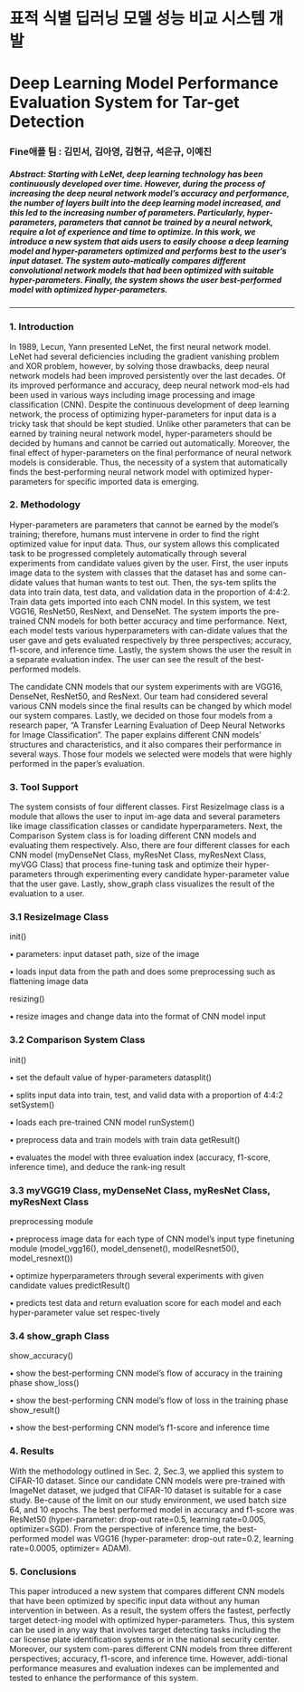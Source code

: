 # 표적 식별 딥러닝 모델 성능 비교 시스템 개발
# Deep Learning Model Performance Evaluation System for Tar-get Detection

### Fine애플 팀 : 김민서, 김아영, 김현규, 석은규, 이예진 


##### Abstract: Starting with LeNet, deep learning technology has been continuously developed over time. However, during the process of increasing the deep neural network model’s accuracy and performance, the number of layers built into the deep learning model increased, and this led to the increasing number of parameters. Particularly, hyper-parameters, parameters that cannot be trained by a neural network, require a lot of experience and time to optimize. In this work, we introduce a new system that aids users to easily choose a deep learning model and hyper-parameters optimized and performs best to the user’s input dataset. The system auto-matically compares different convolutional network models that had been optimized with suitable hyper-parameters. Finally, the system shows the user best-performed model with optimized hyper-parameters.
---

### 1. Introduction

  In 1989, Lecun, Yann presented LeNet, the first neural network model. LeNet had several deficiencies including the gradient vanishing problem and XOR problem, however, by solving those drawbacks, deep neural network models had been improved persistently over the last decades. Of its improved performance and accuracy, deep neural network mod-els had been used in various ways including image processing and image classification (CNN). Despite the continuous development of deep learning network, the process of optimizing hyper-parameters for input data is a tricky task that should be kept studied. Unlike other parameters that can be earned by training neural network model, hyper-parameters should be decided by humans and cannot be carried out automatically. Moreover, the final effect of hyper-parameters on the final performance of neural network models is considerable. Thus, the necessity of a system that automatically finds the best-performing neural network model with optimized hyper-parameters for specific imported data is emerging.




### 2. Methodology
  Hyper-parameters are parameters that cannot be earned by the model’s training; therefore, humans must intervene in order to find the right optimized value for input data. Thus, our system allows this complicated task to be progressed completely automatically through several experiments from candidate values given by the user. First, the user inputs image data to the system with classes that the dataset has and some can-didate values that human wants to test out. Then, the sys-tem splits the data into train data, test data, and validation data in the proportion of 4:4:2. Train data gets imported into each CNN model. In this system, we test VGG16, ResNet50, ResNext, and DenseNet. The system imports the pre-trained CNN models for both better accuracy and time performance. Next, each model tests various hyperparameters with can-didate values that the user gave and gets evaluated respectively by three perspectives; accuracy, f1-score, and inference time. Lastly, the system shows the user the result in a separate evaluation index. The user can see the result of the best-performed models. 
  
  
  The candidate CNN models that our system experiments with are VGG16, DenseNet, ResNet50, and ResNext. Our team had considered several various CNN models since the final results can be changed by which model our system compares. Lastly, we decided on those four models from a research paper, “A Transfer Learning Evaluation of Deep Neural Networks for Image Classification”. The paper explains different CNN models’ structures and characteristics, and it also compares their performance in several ways. Those four models we selected were models that were highly performed in the paper’s evaluation. 
  
  
  
  
### 3. Tool Support
  The system consists of four different classes. First ResizeImage class is a module that allows the user to input im-age data and several parameters like image classification classes or candidate hyperparameters. Next, the Comparison System class is for loading different CNN models and evaluating them respectively. Also, there are four different classes for each CNN model (myDenseNet Class, myResNet Class, myResNext Class, myVGG Class) that process fine-tuning task and optimize their hyper-parameters through experimenting every candidate hyper-parameter value that the user gave. Lastly, show_graph class visualizes the result of the evaluation to a user. 


### 3.1 ResizeImage Class
init() 


•	parameters: input dataset path, size of the image 


•	loads input data from the path and does some preprocessing such as flattening image data


resizing()


•	resize images and change data into the format of CNN model input


### 3.2 Comparison System Class
init()


•	set the default value of hyper-parameters
datasplit()


•	splits input data into train, test, and valid data with a proportion of 4:4:2
setSystem()


•	loads each pre-trained CNN model
runSystem()


•	preprocess data and train models with train data 
getResult()


•	evaluates the model with three evaluation index (accuracy, f1-score, inference time), and deduce the rank-ing result


### 3.3 myVGG19 Class, myDenseNet Class, myResNet Class, myResNext Class
preprocessing module


•	preprocess image data for each type of CNN model’s input type
finetuning module (model_vgg16(), model_densenet(), modelResnet50(), model_resnext())


•	optimize hyperparameters through several experiments with given candidate values
predictResult()


•	predicts test data and return evaluation score for each model and each hyper-parameter value set respec-tively


### 3.4 show_graph Class
show_accuracy()


•	show the best-performing CNN model’s flow of accuracy in the training phase 
show_loss()


•	show the best-performing CNN model’s flow of loss in the training phase 
show_result()


•	show the best-performing CNN model’s f1-score and inference time




### 4. Results
  With the methodology outlined in Sec. 2, Sec.3, we applied this system to CIFAR-10 dataset. Since our candidate CNN models were pre-trained with ImageNet dataset, we judged that CIFAR-10 dataset is suitable for a case study. Be-cause of the limit on our study environment, we used batch size 64, and 10 epochs. The best performed model in accuracy and f1-score was ResNet50 (hyper-parameter: drop-out rate=0.5, learning rate=0.005, optimizer=SGD). From the perspective of inference time, the best-performed model was VGG16 (hyper-parameter: drop-out rate=0.2, learning rate=0.0005, optimizer= ADAM). 




### 5. Conclusions
  This paper introduced a new system that compares different CNN models that have been optimized by specific input data without any human intervention in between. As a result, the system offers the fastest, perfectly target detect-ing model with optimized hyper-parameters. Thus, this system can be used in any way that involves target detecting tasks including the car license plate identification systems or in the national security center. Moreover, our system com-pares different CNN models from three different perspectives; accuracy, f1-score, and inference time. However, addi-tional performance measures and evaluation indexes can be implemented and tested to enhance the performance of this system. 
